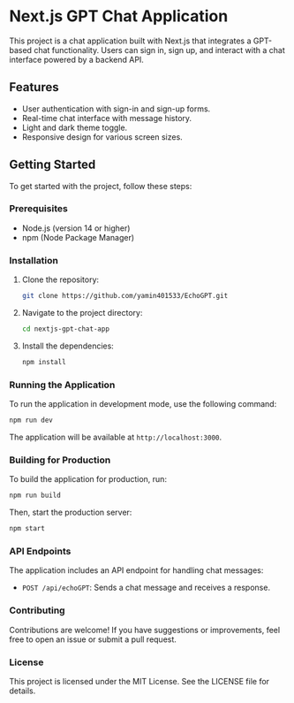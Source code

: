 # Next.js GPT Chat Application

This project is a chat application built with Next.js that integrates a GPT-based chat functionality. Users can sign in, sign up, and interact with a chat interface powered by a backend API.

## Features

- User authentication with sign-in and sign-up forms.
- Real-time chat interface with message history.
- Light and dark theme toggle.
- Responsive design for various screen sizes.

## Getting Started

To get started with the project, follow these steps:

### Prerequisites

- Node.js (version 14 or higher)
- npm (Node Package Manager)

### Installation

1. Clone the repository:

   ```bash
   git clone https://github.com/yamin401533/EchoGPT.git
   ```

2. Navigate to the project directory:

   ```bash
   cd nextjs-gpt-chat-app
   ```

3. Install the dependencies:

   ```bash
   npm install
   ```

### Running the Application

To run the application in development mode, use the following command:

```bash
npm run dev
```

The application will be available at `http://localhost:3000`.

### Building for Production

To build the application for production, run:

```bash
npm run build
```

Then, start the production server:

```bash
npm start
```

### API Endpoints

The application includes an API endpoint for handling chat messages:

- `POST /api/echoGPT`: Sends a chat message and receives a response.

### Contributing

Contributions are welcome! If you have suggestions or improvements, feel free to open an issue or submit a pull request.

### License

This project is licensed under the MIT License. See the LICENSE file for details.

